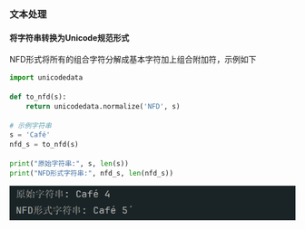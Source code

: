 ### 文本处理

#### 将字符串转换为Unicode规范形式

NFD形式将所有的组合字符分解成基本字符加上组合附加符，示例如下

```python
import unicodedata

def to_nfd(s):
    return unicodedata.normalize('NFD', s)

# 示例字符串
s = 'Café'
nfd_s = to_nfd(s)

print("原始字符串:", s, len(s))
print("NFD形式字符串:", nfd_s, len(nfd_s))
```

![image-20240715164545237](assets/image-20240715164545237.png)

